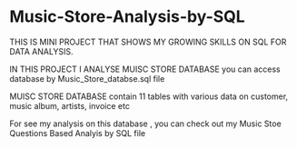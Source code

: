 # Music-Store-Analysis-by-SQL


THIS IS MINI PROJECT THAT SHOWS MY GROWING SKILLS ON SQL FOR DATA ANALYSIS.

IN THIS PROJECT I ANALYSE MUISC STORE DATABASE 
you can access database by Music_Store_databse.sql  file

MUISC STORE DATABASE  contain 11 tables with various data on customer, music album, artists, invoice etc 


For see my analysis on this database , you can check out my Music Stoe Questions Based Analyis by SQL  file
